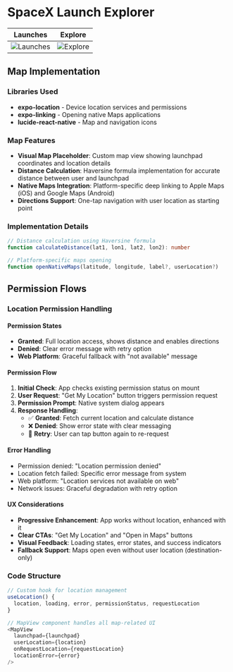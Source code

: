 # SpaceX Launch Explorer
| Launches        | Explore       |
|---------------------------|-------------------------------|
| ![Launches](https://github.com/user-attachments/assets/d4f3f046-6e9c-4a45-a0c5-1ca72b5ebe96)   | ![Explore](https://github.com/user-attachments/assets/1d20afcd-7eef-45b5-b618-ae5e53384747)        |


## Map Implementation

### Libraries Used
- **expo-location** - Device location services and permissions
- **expo-linking** - Opening native Maps applications
- **lucide-react-native** - Map and navigation icons

### Map Features
- **Visual Map Placeholder**: Custom map view showing launchpad coordinates and location details
- **Distance Calculation**: Haversine formula implementation for accurate distance between user and launchpad
- **Native Maps Integration**: Platform-specific deep linking to Apple Maps (iOS) and Google Maps (Android)
- **Directions Support**: One-tap navigation with user location as starting point

### Implementation Details
```typescript
// Distance calculation using Haversine formula
function calculateDistance(lat1, lon1, lat2, lon2): number

// Platform-specific maps opening
function openNativeMaps(latitude, longitude, label?, userLocation?)
```

## Permission Flows

### Location Permission Handling

#### Permission States
- **Granted**: Full location access, shows distance and enables directions
- **Denied**: Clear error message with retry option
- **Web Platform**: Graceful fallback with "not available" message

#### Permission Flow
1. **Initial Check**: App checks existing permission status on mount
2. **User Request**: "Get My Location" button triggers permission request
3. **Permission Prompt**: Native system dialog appears
4. **Response Handling**:
   - ✅ **Granted**: Fetch current location and calculate distance
   - ❌ **Denied**: Show error state with clear messaging
   - 🔄 **Retry**: User can tap button again to re-request

#### Error Handling
- Permission denied: "Location permission denied"
- Location fetch failed: Specific error message from system
- Web platform: "Location services not available on web"
- Network issues: Graceful degradation with retry option

#### UX Considerations
- **Progressive Enhancement**: App works without location, enhanced with it
- **Clear CTAs**: "Get My Location" and "Open in Maps" buttons
- **Visual Feedback**: Loading states, error states, and success indicators
- **Fallback Support**: Maps open even without user location (destination-only)

### Code Structure
```typescript
// Custom hook for location management
useLocation() {
  location, loading, error, permissionStatus, requestLocation
}

// MapView component handles all map-related UI
<MapView 
  launchpad={launchpad}
  userLocation={location}
  onRequestLocation={requestLocation}
  locationError={error}
/>
```
